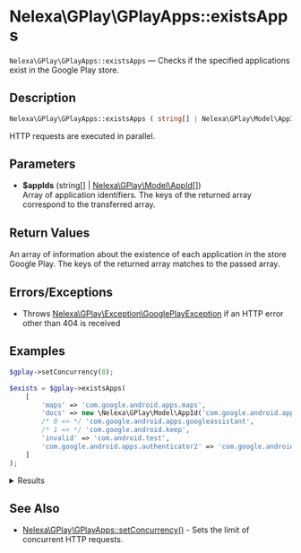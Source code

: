 # Nelexa\GPlay\GPlayApps::existsApps
`Nelexa\GPlay\GPlayApps::existsApps` — Checks if the specified applications exist in the Google Play store.

## Description
```php
Nelexa\GPlay\GPlayApps::existsApps ( string[] | Nelexa\GPlay\Model\AppId[] $appIds ) : bool[]
```
HTTP requests are executed in parallel.

## Parameters
* **$appIds** (string[] | [Nelexa\GPlay\Model\AppId](../AppId/README.md)[])  
Array of application identifiers. The keys of the returned array correspond to the transferred array.

## Return Values
An array of information about the existence of each
application in the store Google Play. The keys of the returned
array matches to the passed array.


## Errors/Exceptions
* Throws [Nelexa\GPlay\Exception\GooglePlayException](../GooglePlayException/README.md) if an HTTP error other than 404 is received
## Examples
```php
$gplay->setConcurrency(8);

$exists = $gplay->existsApps(
    [
        'maps' => 'com.google.android.apps.maps',
        'docs' => new \Nelexa\GPlay\Model\AppId('com.google.android.apps.docs'),
        /* 0 => */ 'com.google.android.apps.googleassistant',
        /* 1 => */ 'com.google.android.keep',
        'invalid' => 'com.android.test',
        'com.google.android.apps.authenticator2' => 'com.google.android.apps.authenticator2',
    ]
);
```
<details>
  <summary>Results</summary>

```php
array:6 [
    "maps" => true
    "docs" => true
    0 => true
    1 => true
    "invalid" => false
    "com.google.android.apps.authenticator2" => true
  ]
```

</details>

## See Also
* [Nelexa\GPlay\GPlayApps::setConcurrency()](gplayapps.setconcurrency.md) - Sets the limit of concurrent HTTP requests.
